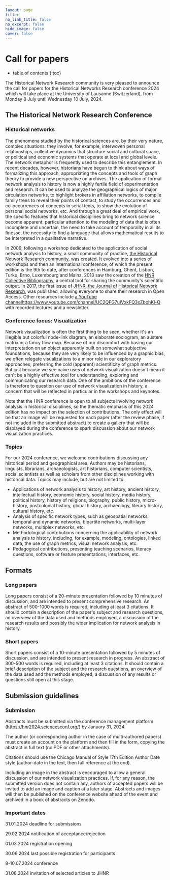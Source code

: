 ```yaml
---
layout: page
title: 
no_link_title: false 
no_excerpt: false 
hide_image: false
cover: false
---
```


# Call for papers
* table of contents
{:toc}

The Historical Network Research community is very pleased to announce the call for papers for the Historical Networks Research conference 2024 which will take place at the University of Lausanne (Switzerland), from Monday 8 July until Wednesday 10 July, 2024. 

## The Historical Network Research Conference

### Historical networks

The phenomena studied by the historical sciences are, by their very nature, complex situations: they involve, for example, interwoven personal relationships, collective dynamics that structure social and cultural space, or political and economic systems that operate at local and global levels. The network metaphor is frequently used to describe this entanglement. In recent decades, however, historians have begun to think about ways of formalizing this approach, appropriating the concepts and tools of graph theory to provide a new perspective on archives. The application of formal network analysis to history is now a highly fertile field of experimentation and research. It can be used to analyze the geographical logics of major circulation networks, to highlight brokers in affiliation networks, to compile family trees to reveal their points of contact, to study the occurrences and co-occurrences of concepts in serial texts, to show the evolution of personal social networks, etc. And through a great deal of empirical work, the specific features that historical disciplines bring to network science become apparent: particular attention to the modeling of data that is often incomplete and uncertain, the need to take account of temporality in all its finesse, the necessity to find a language that allows mathematical results to be interpreted in a qualitative narrative. 

In 2009, following a workshop dedicated to the application of social network analysis to history, a small community of practice, [the Historical Network Research community](http://www.historicalnetworkresearch.org), was created. It evolved into a series of workshops and then an international conference, of which the present edition is the 9th to date, after conferences in Hamburg, Ghent, Lisbon, Turku, Brno, Luxembourg and Mainz. 2013 saw the creation of the [HNR Collective Bibliography](https://www.zotero.org/groups/209983/historical_network_research), a central tool for sharing the community's scientific output. In 2017, the first issue of [JHNR, the Journal of Historical Network Research](https://jhnr.uni.lu/), was published, allowing everyone to share their research in Open Access. Other resources include [a YouTube channel](https://www.youtube.com/channel/UC2QFG7uIVxkFQ3xZbohKl-Q)https://www.youtube.com/channel/UC2QFG7uIVxkFQ3xZbohKl-Q with recorded lectures and a newsletter.

### Conference focus: Visualization

Network visualization is often the first thing to be seen, whether it's an illegible but colorful node-link diagram, an elaborate sociogram, an austere matrix or a fancy flow map. Because of our discomfort with basing our interpretation on an object apparently built on somewhat subjective foundations, because they are very likely to be influenced by a graphic bias, we often relegate visualizations to a minor role in our exploratory approaches, preferring the cold (apparent) scientificity of graph metrics. But just because we see naive uses of network visualization doesn't mean it can't be a highly effective tool for understanding, exploring and communicating our research data. One of the ambitions of the conference is therefore to question our use of network visualization in history, a concern that will be reflected in particular in the workshops and keynotes.

Note that the HNR conference is open to all subjects involving network analysis in historical disciplines, so the thematic emphasis of this 2024 edition has no impact on the selection of contributions. The only effect will be that an image will be requested for each paper (after the review phase, if not included in the submitted abstract) to create a gallery that will be displayed during the conference to spark discussion about our network visualization practices.

### Topics

For our 2024 conference, we welcome contributions discussing any historical period and geographical area. Authors may be historians, linguists, librarians, archaeologists, art historians, computer scientists, social scientists as well as scholars from other disciplines working with historical data. Topics may include, but are not limited to: 
* Applications of network analysis to history, art history, ancient history, intellectual history, economic history, social history, media history, political history, history of religions, biography, public history, micro-history, postcolonial history, global history, archaeology, literary history, cultural history, etc. 
* Analysis of specific network types, such as geospatial networks, temporal and dynamic networks, bipartite networks, multi-layer networks, multiplex networks,  etc.
* Methodological contributions concerning the applicability of network analysis to history, including, for example, modeling, ontologies, linked data, the use of graph metrics, visual network analysis, etc.
* Pedagogical contributions, presenting teaching scenarios, literacy questions, software or feature presentations, interfaces, etc. 

## Formats

### Long papers

Long papers consist of a 20-minute presentation followed by 10 minutes of discussion, and are intended to present comprehensive research. An abstract of 500-1000 words is required, including at least 3 citations. It should contain a description of the paper's subject and research questions, an overview of the data used and methods employed, a discussion of the research results and possibly the wider implication for network analysis in history.

### Short papers

Short papers consist of a 10-minute presentation followed by 5 minutes of discussion, and are intended to present research in progress. An abstract of 300-500 words is required, including at least 3 citations. It should contain a brief description of the subject and the research questions, an overview of the data used and the methods employed, a discussion of any results or questions still open at this stage.

## Submission guidelines

### Submission

Abstracts must be submitted via the conference management platform (https://hnr2024.sciencesconf.org/) by January 31, 2024. 

The author (or corresponding author in the case of multi-authored papers) must create an account on the platform and then fill in the form, copying the abstract in full text (no PDF or other attachments). 

Citations should use the Chicago Manual of Style 17th Edition Author Date style (author-date in the text, then full reference at the end). 

Including an image in the abstract is encouraged to allow a general discussion of our network visualization practices. If, for any reason, the submitted version does not contain any, authors of accepted papers will be invited to add an image and caption at a later stage. Abstracts and images will then be published on the conference website ahead of the event and archived in a book of abstracts on Zenodo.

### Important dates

31.01.2024 deadline for submissions

29.02.2024 notification of acceptance/rejection

01.03.2024 registration opening

30.06.2024 last possible registration for participants

8-10.07.2024 conference

31.08.2024 invitation of selected articles to JHNR


